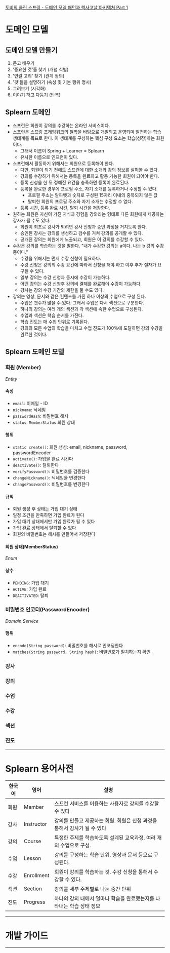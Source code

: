 [토비의 클린 스프링 - 도메인 모델 패턴과 헥사고날 아키텍처 Part 1](https://www.inflearn.com/course/%ED%86%A0%EB%B9%84-%ED%81%B4%EB%A6%B0%EC%8A%A4%ED%94%84%EB%A7%81-%EB%8F%84%EB%A9%94%EC%9D%B8%EB%AA%A8%EB%8D%B8%ED%8C%A8%ED%84%B4-%ED%97%A5%EC%82%AC%EA%B3%A0%EB%82%A0-part1)

# 도메인 모델

## 도메인 모델 만들기

1. 듣고 배우기
2. '중요한 것'들 찾기 (개념 식별)
3. '연결 고리' 찾기 (관계 정의)
4. '것'들을 설명하기 (속성 및 기본 행위 명시)
5. 그려보기 (시각화)
6. 이야기 하고 다듬기 (반복)

## Splearn 도메인

* 스프런은 회원이 강의를 수강하는 온라인 서비스이다.
* 스프런은 스프링 프레임워크의 철학을 바탕으로 개발되고 운영되며 발전하는 학습 생태계를 목표로 한다.
  이 생태계를 구성하는 핵심 구성 요소는 학습(성장)하는 회원이다.
    * 그래서 이름이 Spring + Learner = Splearn
    * 유사한 이름으로 인프런이 있다.
* 스프런에서 활동하기 위해서는 회원으로 등록해야 한다.
    * 다만, 회원이 되기 전에도 스프런에 대한 소개와 강의 정보를 살펴볼 수 있다.
    * 강의를 수강하기 위해서는 등록을 완료하고 활동 가능한 회원이 되어야 한다.
    * 등록 신청을 한 뒤 정해진 요건을 충족하면 등록이 완료된다.
    * 등록을 완료한 경우에 프로필 주소, 자기 소개를 등록하거나 수정할 수 있다.
        * 프로필 주소는 알파벳과 숫자로 구성된 15자리 이내의 중복되지 않은 값
        * 탈퇴한 회원의 프로필 주소와 자기 소개는 수정할 수 없다.
    * 등록 시간, 등록 완료 시간, 탈퇴 시간을 저장한다.
* 원하는 회원은 자신이 가진 지식과 경험을 강의라는 형태로 다른 회원에게 제공하는 강사가 될 수도 있다.
    * 회원이 최초로 강사가 되려면 강사 신청과 승인 과정을 거치도록 한다.
    * 승인된 강사는 강의를 생성하고 검수를 거쳐 강의를 공개할 수 있다.
    * 공개된 강의는 회원에게 노출되고, 회원은 이 강의를 수강할 수 있다.
* 수강은 강의를 학습하는 것을 말한다. "내가 수강한 강의는 a이다. 나는 b 강의 수강중이다."
    * 수강을 위해서는 먼저 수강 신청이 필요하다.
    * 수강 신청은 강의의 수강 요건에 따라서 신청을 해야 하고 이후 추가 절차가 요구될 수 있다.
    * 일부 강의는 수강 신청과 동시에 수강이 가능하다.
    * 어떤 강의는 수강 신청후 강의비 결제를 완료해야 수강이 가능하다.
    * 강사는 강의 수강 기간의 제한을 둘 수도 있다.
* 강의는 영상, 문서와 같은 컨텐츠를 가진 하나 이상의 수업으로 구성 된다.
    * 수업은 갯수가 많을 수 있다. 그래서 수업은 다시 섹션으로 구분한다.
    * 하나의 강의는 여러 개의 섹션과 각 섹션에 속한 수업으로 구성된다.
    * 수업과 섹션은 학습 순서를 가진다.
    * 학습 진도는 매 수업 단위로 기록된다.
    * 강의의 모든 수업의 학습을 마치고 수업 진도가 100%에 도달하면 강의 수강을 완료한 것이다.

## Splearn 도메인 모델

### 회원 (Member)
_Entity_
#### 속성
- `email`: 이메일 - ID
- `nickname`: 닉네임
- `passwordHash`: 비밀번호 해시
- `status`: `MemberStatus` 회원 상태
#### 행위
- `static create()`: 회원 생성: email, nickname, password, passwordEncoder
- `activate()`: 가입을 완료 시킨다
- `deactivate()`: 탈퇴한다
- `verifyPassword()`: 비밀번호를 검증한다
- `changeNickname()`: 닉네임을 변경한다
- `changePassword()`: 비밀번호를 변경한다
#### 규칙
- 회원 생성 후 상태는 가입 대기 상태
- 일정 조건을 만족하면 가입 완료가 된다
- 가입 대기 상태에서만 가입 완료가 될 수 있다
- 가입 완료 상태에서 탈퇴할 수 있다
- 회원의 비밀번호는 해시를 만들어서 저장한다

#### 회원 상태(MemberStatus)
_Enum_
#### 상수
- `PENDING`: 가입 대기
- `ACTIVE`: 가입 완료
- `DEACTIVATED`: 탈퇴

### 비밀번호 인코더(PasswordEncoder)
_Domain Service_
#### 행위
- `encode(String password)`: 비밀번호를 해시로 인코딩한다
- `matches(String password, String hash)`: 비밀번호가 일치하는지 확인

### 강사

### 강의

### 수업

### 수강

### 섹션

### 진도

---

# Splearn 용어사전
| **한국어** | **영어**     | **설명**                                     |
|---------|------------|--------------------------------------------|
| 회원      | Member     | 스프런 서비스를 이용하는 사용자로 강의를 수강할 수 있다            |
| 강사      | Instructor | 강의를 만들고 제공하는 회원. 회원은 신청 과정을 통해서 강사가 될 수 있다 |
| 강의      | Course     | 특정한 주제를 학습하도록 설계된 교육과정. 여러 개의 수업으로 구성.     |
| 수업      | Lesson     | 강의를 구성하는 학습 단위. 영상과 문서 등으로 구성된다.           |
| 수강      | Enrollment | 회원이 강의를 학습하는 것. 수강 신청을 통해서 수강할 수 있다.       |
| 섹션      | Section    | 강의를 세부 주제별로 나눈 중간 단위                       |
| 진도      | Progress   | 하나의 강의 내에서 얼마나 학습을 완료했는지를 나타내는 학습 상태 정보    |

---

# 개발 가이드

---
